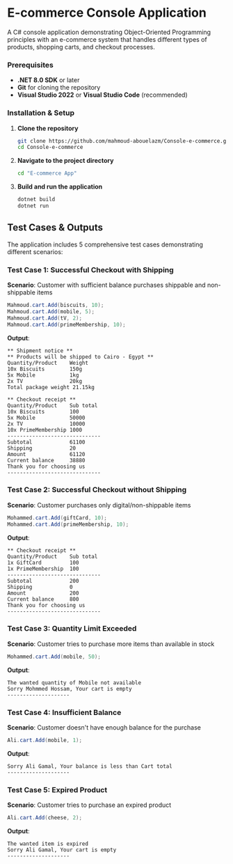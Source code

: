 # E-commerce Console Application

A C# console application demonstrating Object-Oriented Programming principles with an e-commerce system that handles different types of products, shopping carts, and checkout processes.


### Prerequisites

- **.NET 8.0 SDK** or later
- **Git** for cloning the repository
- **Visual Studio 2022** or **Visual Studio Code** (recommended)

### Installation & Setup

1. **Clone the repository**
   ```bash
   git clone https://github.com/mahmoud-abouelazm/Console-e-commerce.git
   cd Console-e-commerce
   ```

2. **Navigate to the project directory**
   ```bash
   cd "E-commerce App"
   ```

3. **Build and run the application**
   ```bash
   dotnet build
   dotnet run
   ```


##  Test Cases & Outputs

The application includes 5 comprehensive test cases demonstrating different scenarios:

### **Test Case 1: Successful Checkout with Shipping**
**Scenario**: Customer with sufficient balance purchases shippable and non-shippable items
```csharp
Mahmoud.cart.Add(biscuits, 10);
Mahmoud.cart.Add(mobile, 5);
Mahmoud.cart.Add(tV, 2);
Mahmoud.cart.Add(primeMembership, 10);
```

**Output**:
```
** Shipment notice **
** Products will be shipped to Cairo - Egypt **
Quantity/Product    Weight
10x Biscuits        150g      
5x Mobile           1kg       
2x TV               20kg      
Total package weight 21.15kg  

** Checkout receipt **        
Quantity/Product    Sub total 
10x Biscuits        100       
5x Mobile           50000     
2x TV               10000     
10x PrimeMembership 1000      
------------------------------
Subtotal            61100
Shipping            20
Amount              61120
Current balance     38880
Thank you for choosing us
------------------------------
```

### **Test Case 2: Successful Checkout without Shipping**
**Scenario**: Customer purchases only digital/non-shippable items
```csharp
Mohammed.cart.Add(giftCard, 10);
Mohammed.cart.Add(primeMembership, 10);
```

**Output**:
```
** Checkout receipt **
Quantity/Product    Sub total
1x GiftCard         100
1x PrimeMembership  100
------------------------------
Subtotal            200
Shipping            0
Amount              200
Current balance     800
Thank you for choosing us
------------------------------
```

### **Test Case 3: Quantity Limit Exceeded**
**Scenario**: Customer tries to purchase more items than available in stock
```csharp
Mohammed.cart.Add(mobile, 50);
```

**Output**:
```
The wanted quantity of Mobile not available
Sorry Mohmmed Hossam, Your cart is empty
--------------------
```

### **Test Case 4: Insufficient Balance**
**Scenario**: Customer doesn't have enough balance for the purchase
```csharp
Ali.cart.Add(mobile, 1);
```

**Output**:
```
Sorry Ali Gamal, Your balance is less than Cart total
--------------------
```

### **Test Case 5: Expired Product**
**Scenario**: Customer tries to purchase an expired product
```csharp
Ali.cart.Add(cheese, 2);
```

**Output**:
```
The wanted item is expired
Sorry Ali Gamal, Your cart is empty
--------------------
```
